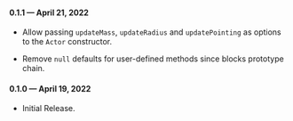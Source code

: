 #### 0.1.1 &mdash; April 21, 2022

* Allow passing `updateMass`, `updateRadius` and `updatePointing` as options to the `Actor` constructor.

* Remove `null` defaults for user-defined methods since blocks prototype chain.

#### 0.1.0 &mdash; April 19, 2022

* Initial Release.